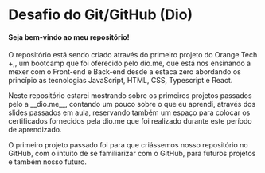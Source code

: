 # Desafio do Git/GitHub (Dio)
#### <p> Seja bem-vindo ao meu repositório!<p>
 <p>O repositório está sendo criado através do primeiro projeto do Orange Tech +,, um bootcamp que foi oferecido pelo dio.me, que está nos ensinando a mexer com o Front-end e Back-end desde a estaca zero abordando os princípio as tecnologias JavaScript, HTML, CSS, Typescript e React.</p>
<p>Neste repositório estarei mostrando sobre os primeiros projetos passados pelo a __dio.me__, contando um pouco sobre o que  eu aprendi, através dos slides passados em aula, reservando também um  espaço  para colocar os certificados fornecidos pela dio.me que foi realizado durante este período de aprendizado.</p><p> O primeiro projeto passado foi para que criássemos nosso repositório no GitHub, com o intuito de se familiarizar com o GitHub, para futuros projetos e também nosso futuro.</p>
